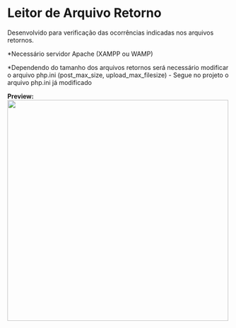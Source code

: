 # Leitor de Arquivo Retorno

Desenvolvido para verificação das ocorrências indicadas nos arquivos retornos.

*Necessário servidor Apache (XAMPP ou WAMP)

*Dependendo do tamanho dos arquivos retornos será necessário modificar o arquivo php.ini (post_max_size, upload_max_filesize)
	- Segue no projeto o arquivo php.ini já modificado
	
<b>Preview:</b><br>
<img height="500" src="https://i.ibb.co/T87Z9Mw/image.png" />
